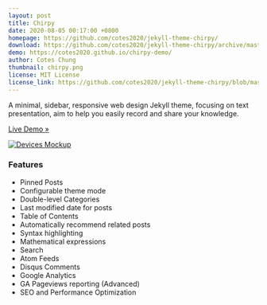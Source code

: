 ```yaml
---
layout: post
title: Chirpy
date: 2020-08-05 00:17:00 +0800
homepage: https://github.com/cotes2020/jekyll-theme-chirpy/
download: https://github.com/cotes2020/jekyll-theme-chirpy/archive/master.zip
demo: https://cotes2020.github.io/chirpy-demo/
author: Cotes Chung
thumbnail: chirpy.png
license: MIT License
license_link: https://github.com/cotes2020/jekyll-theme-chirpy/blob/master/LICENSE
---
```


A minimal, sidebar, responsive web design Jekyll theme, focusing on text presentation, aim to help you easily record and share your knowledge. 

[Live Demo »](https://cotes2020.github.io/chirpy-demo/)

[![Devices Mockup](https://cdn.jsdelivr.net/gh/cotes2020/chirpy-images/commons/devices-mockup.png)](https://cotes2020.github.io/chirpy-demo/)

### Features

* Pinned Posts
* Configurable theme mode
* Double-level Categories
* Last modified date for posts
* Table of Contents
* Automatically recommend related posts
* Syntax highlighting
* Mathematical expressions
* Search
* Atom Feeds
* Disqus Comments
* Google Analytics
* GA Pageviews reporting (Advanced)
* SEO and Performance Optimization

